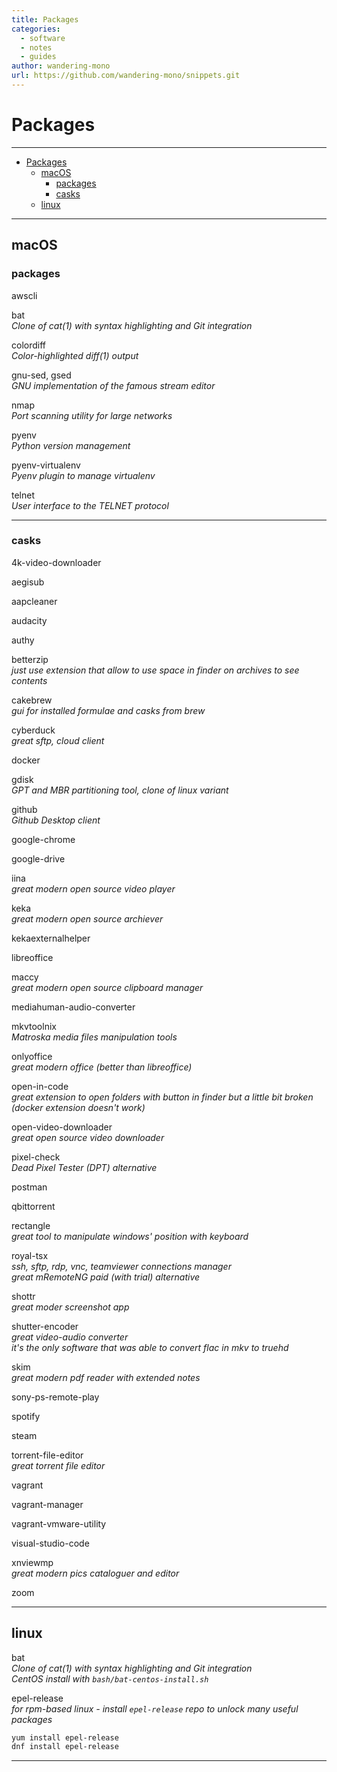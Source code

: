 ```yaml
---
title: Packages
categories:
  - software
  - notes
  - guides
author: wandering-mono
url: https://github.com/wandering-mono/snippets.git
---
```


# Packages

---

- [Packages](#packages)
  - [macOS](#macos)
    - [packages](#packages-1)
    - [casks](#casks)
  - [linux](#linux)

---

## macOS

### packages

awscli

bat  
*Clone of cat(1) with syntax highlighting and Git integration*

colordiff  
*Color-highlighted diff(1) output*  

gnu-sed, gsed  
*GNU implementation of the famous stream editor*

nmap  
*Port scanning utility for large networks*  

pyenv  
*Python version management*  

pyenv-virtualenv  
*Pyenv plugin to manage virtualenv*  

telnet  
*User interface to the TELNET protocol*  

---

### casks

4k-video-downloader

aegisub

aapcleaner

audacity

authy

betterzip  
*just use extension that allow to use space in finder on archives to see contents*

cakebrew  
*gui for installed formulae and casks from brew*

cyberduck  
*great sftp, cloud client*

docker

gdisk  
*GPT and MBR partitioning tool, clone of linux variant*

github  
*Github Desktop client*

google-chrome

google-drive

iina  
*great modern open source video player*

keka  
*great modern open source  archiever*

kekaexternalhelper

libreoffice

maccy  
*great modern open source clipboard manager*

mediahuman-audio-converter

mkvtoolnix  
*Matroska media files manipulation tools*

onlyoffice  
*great modern office (better than libreoffice)*

open-in-code  
*great extension to open folders with button in finder but a little bit broken (docker extension doesn't work)*

open-video-downloader  
*great open source video downloader*

pixel-check  
*Dead Pixel Tester (DPT) alternative*

postman

qbittorrent

rectangle  
*great tool to manipulate windows' position with keyboard*

royal-tsx  
*ssh, sftp, rdp, vnc, teamviewer connections manager  
great mRemoteNG paid (with trial) alternative*

shottr  
*great moder screenshot app*

shutter-encoder  
*great video-audio converter  
it's the only software that was able to convert flac in mkv to truehd*

skim  
*great modern pdf reader with extended notes*

sony-ps-remote-play

spotify

steam

torrent-file-editor  
*great torrent file editor*

vagrant

vagrant-manager

vagrant-vmware-utility

visual-studio-code

xnviewmp  
*great modern pics cataloguer and editor*

zoom

---

## linux

bat  
*Clone of cat(1) with syntax highlighting and Git integration  
CentOS install with `bash/bat-centos-install.sh`*

epel-release  
*for rpm-based linux - install `epel-release` repo to unlock many useful packages*

```bash
yum install epel-release
dnf install epel-release 
```

---
